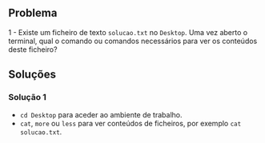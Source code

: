 ## Problema

1 - Existe um ficheiro de texto `solucao.txt` no `Desktop`. Uma vez aberto o
terminal, qual o comando ou comandos necessários para ver os conteúdos deste
ficheiro?

## Soluções

### Solução 1

* `cd Desktop` para aceder ao ambiente de trabalho.
* `cat`, `more` ou `less` para ver conteúdos de ficheiros, por exemplo
  `cat solucao.txt`.
